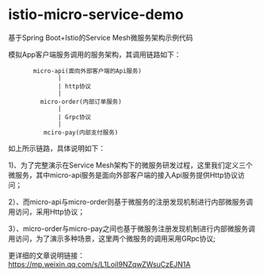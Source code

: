 # istio-micro-service-demo
基于Spring Boot+Istio的Service Mesh微服务架构示例代码

模拟App客户端服务调用的服务架构，其调用链路如下：

           micro-api(面向外部客户端的Api服务)
                  |
                  | http协议
                  |
             micro-order(内部订单服务)
                  |
                  | Grpc协议
                  |
              mciro-pay(内部支付服务)
              
如上所示链路，具体说明如下：

1)、为了完整演示在Service Mesh架构下的微服务研发过程，这里我们定义三个微服务，其中micro-api服务是面向外部客户端的接入Api服务提供Http协议访问；

2）、而micro-api与micro-order则基于微服务的注册发现机制进行内部微服务调用访问，采用Http协议；

3）、micro-order与micro-pay之间也基于微服务注册发现机制进行内部微服务调用访问，为了演示多种场景，这里两个微服务的调用采用GRpc协议;  


更详细的文章说明链接：
https://mp.weixin.qq.com/s/L1LoiI9NZqwZWsuCzEJN1A            